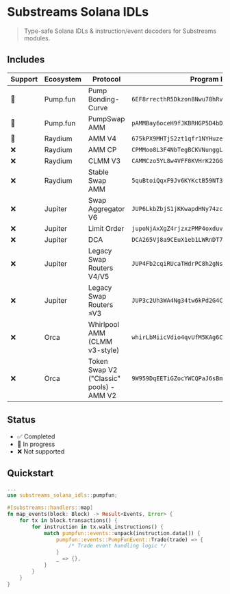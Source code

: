 # Substreams Solana IDLs

> Type-safe Solana IDLs & instruction/event decoders for Substreams modules.

## Includes

| Support | Ecosystem | Protocol | Program ID |
|---------|----------|------------|-----------------|
| 🚧       | Pump.fun | Pump Bonding-Curve | `6EF8rrecthR5Dkzon8Nwu78hRvfCKubJ14M5uBEwF6P` |
| 🚧       | Pump.fun | PumpSwap AMM | `pAMMBay6oceH9fJKBRHGP5D4bD4sWpmSwMn52FMfXEA` |
| 🚧       | Raydium | AMM V4 | `675kPX9MHTjS2zt1qfr1NYHuzeLXfQM9H24wFSUt1Mp8` |
| ❌       | Raydium | AMM CP | `CPMMoo8L3F4NbTegBCKVNunggL7H1ZpdTHKxQB5qKP1C` |
| ❌       | Raydium | CLMM V3 | `CAMMCzo5YL8w4VFF8KVHrK22GGUsp5VTaW7grrKgrWqK` |
| ❌       | Raydium | Stable Swap AMM | `5quBtoiQqxF9Jv6KYKctB59NT3gtJD2Y65kdnB1Uev3h` |
| ❌       | Jupiter | Swap Aggregator V6 | `JUP6LkbZbjS1jKKwapdHNy74zcZ3tLUZoi5QNyVTaV4` |
| ❌       | Jupiter | Limit Order | `jupoNjAxXgZ4rjzxzPMP4oxduvQsQtZzyknqvzYNrNu` |
| ❌       | Jupiter | DCA | `DCA265Vj8a9CEuX1eb1LWRnDT7uK6q1xMipnNyatn23M` |
| ❌       | Jupiter | Legacy Swap Routers V4/V5 | `JUP4Fb2cqiRUcaTHdrPC8h2gNsA2ETXiPDD33WcGuJB` |
| ❌       | Jupiter | Legacy Swap Routers ≤V3 | `JUP3c2Uh3WA4Ng34tw6kPd2G4C5BB21Xo36Je1s32Ph` |
| ❌       | Orca | Whirlpool AMM (CLMM v3-style) |  `whirLbMiicVdio4qvUfM5KAg6Ct8VwpYzGff3uctyCc` |
| ❌       | Orca | Token Swap V2 ("Classic" pools) - AMM V2 | `9W959DqEETiGZocYWCQPaJ6sBmUzgfxXfqGeTEdp3aQP` |

## Status

- ✅ Completed
- 🚧 In progress
- ❌ Not supported

## Quickstart

```rust
...
use substreams_solana_idls::pumpfun;

#[substreams::handlers::map]
fn map_events(block: Block) -> Result<Events, Error> {
    for tx in block.transactions() {
        for instruction in tx.walk_instructions() {
            match pumpfun::events::unpack(instruction.data()) {
                pumpfun::events::PumpFunEvent::Trade(trade) => {
                    /* Trade event handling logic */
                }
                _ => {},
            }
        }
    }
}
